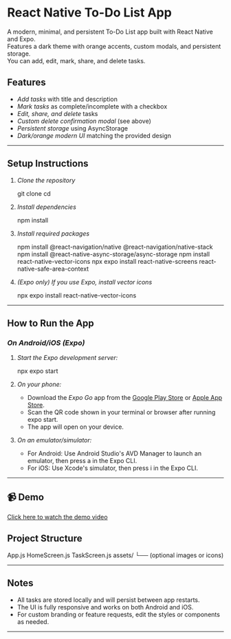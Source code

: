 # React Native To-Do List App

A modern, minimal, and persistent To-Do List app built with React Native and Expo.  
Features a dark theme with orange accents, custom modals, and persistent storage.  
You can add, edit, mark, share, and delete tasks.

## Features

- _Add tasks_ with title and description
- _Mark tasks_ as complete/incomplete with a checkbox
- _Edit, share, and delete_ tasks
- _Custom delete confirmation modal_ (see above)
- _Persistent storage_ using AsyncStorage
- _Dark/orange modern UI_ matching the provided design

---

## Setup Instructions

1. _Clone the repository_

   git clone <your-repo-url>
   cd <your-project-folder>

2. _Install dependencies_

   npm install

3. _Install required packages_

   npm install @react-navigation/native @react-navigation/native-stack
   npm install @react-native-async-storage/async-storage
   npm install react-native-vector-icons
   npx expo install react-native-screens react-native-safe-area-context

4. _(Expo only) If you use Expo, install vector icons_

   npx expo install react-native-vector-icons

---

## How to Run the App

### _On Android/iOS (Expo)_

1. _Start the Expo development server:_

   npx expo start

2. _On your phone:_

   - Download the _Expo Go_ app from the [Google Play Store](https://play.google.com/store/apps/details?id=host.exp.exponent) or [Apple App Store](https://apps.apple.com/app/expo-go/id982107779).
   - Scan the QR code shown in your terminal or browser after running expo start.
   - The app will open on your device.

3. _On an emulator/simulator:_
   - For Android: Use Android Studio's AVD Manager to launch an emulator, then press a in the Expo CLI.
   - For iOS: Use Xcode's simulator, then press i in the Expo CLI.

---

## 📹 Demo

[Click here to watch the demo video](assets/chamindu.mp4)

## Project Structure

App.js
HomeScreen.js
TaskScreen.js
assets/
└── (optional images or icons)

---

## Notes

- All tasks are stored locally and will persist between app restarts.
- The UI is fully responsive and works on both Android and iOS.
- For custom branding or feature requests, edit the styles or components as needed.

---

